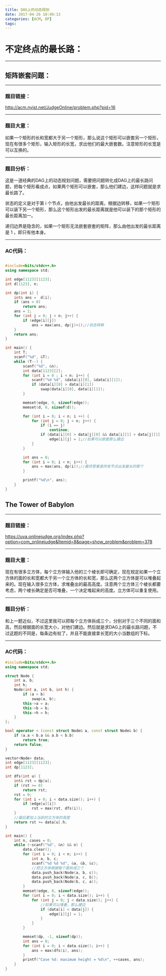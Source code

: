 ```yaml
---
title: DAG上的动态规划
date: 2017-04-26 10:49:13
categories: [ACM, DP]
tags:
---
```

# 不定终点的最长路：
--------------
## 矩阵嵌套问题：
--------------------------
### 题目链接：
http://acm.nyist.net/JudgeOnline/problem.php?pid=16

------------------------
### 题目大意：
 如果一个矩形的长和宽都大于另一个矩形，那么说这个矩形可以嵌套另一个矩形，现在有很多个矩形，输入矩形的长宽，求出他们的最大嵌套数。注意矩形的长宽是可以互换的。

---------------------
### 题目分析：
 这是一道经典的DAG上的动态规划问题，需要把问题转化成DAG上的最长路问题，把每个矩形看成点，如果两个矩形可以嵌套，那么他们建边，这样问题就是求最长路了。

 状态的定义是对于第 i 个节点，由他出发最长的距离，根据边转移，如果一个矩形可以装下另一个矩形，那么这个矩形出发的最长距离就是他可以装下的那个矩形的最长距离加一。

 递归边界是隐含的，如果一个矩形无法嵌套嵌套的矩阵，那么由他出发的最长距离是 1 ，即只有他本身。

---------------------------
### AC代码：
```cpp

#include<bits/stdc++.h>
using namespace std;

int edge[1123][1123];
int d[1123], n;

int dp(int i) {
    int& ans =  d[i];
    if (ans > 0)
        return ans;
    ans = 1;
    for (int j = 0; j < n; j++) {
        if (edge[i][j])
            ans = max(ans, dp(j)+1);//状态转移
    }
    return ans;
}

int main() {
    int T;
    scanf("%d", &T);
    while (T--) {
        scanf("%d", &n);
        int data[1123][2];
        for (int i = 0 ; i < n; i++) {
            scanf("%d %d", &data[i][0], &data[i][1]);
            if (data[i][0] > data[i][1])
                swap(data[i][0], data[i][1]);
        }

        memset(edge, 0, sizeof(edge));
        memset(d, 0, sizeof(d));

        for (int i = 0; i < n; i ++) {
            for (int j = 0; j < n; j++) {
                if (i == j)
                    continue;
                if (data[i][0] > data[j][0] && data[i][1] > data[j][1])
                    edge[i][j] = 1;//如果可以嵌套那么建边
            }
        }

        int ans = 0;
        for (int i = 0; i < n; i++) {
            ans = max(ans, dp(i));//最终答案是所有节点出发最长的那个
        }

        printf("%d\n", ans);
    }
}

```

## The Tower of Babylon

---------------------------------
### 题目链接：
https://uva.onlinejudge.org/index.php?option=com_onlinejudge&Itemid=8&page=show_problem&problem=378

------------------------
### 题目大意：
 现在有很多立方体，每个立方体输入他的三个棱长即可确定，现在规定如果一个立方体的面的长和宽都大于另一个立方体的长和宽，那么这两个立方体是可以堆叠起来的。现在输入很多立方体，求堆叠出的最高高度。注意两个立方体三个棱长都要考虑，两个棱长确定是否可堆叠，一个决定堆起来的高度。立方体可以重复使用。

---------------------------
### 题目分析：
 和上一题近似，不过这里我可以把每个立方体拆成三个，分别对于三个不同的面和高，然后根据面的长宽大小，对他们建边。然后就是求DAG上的最长路问题，不过这题的不同是，每条边有权了，并且不能直接拿长宽的大小当数组的下标。

-----------------------------
### AC代码：

```cpp
#include<bits/stdc++.h>
using namespace std;

struct Node {
    int a, b;
    int h;
    Node(int a, int b, int h) {
        if (a > b)
            swap(a, b);
        this->a = a;
        this->b = b;
        this->h = h;
    }
};

bool operator < (const struct Node& a, const struct Node& b) {
    if (a.a < b.a && a.b < b.b)
        return true;
    return false;
}

vector<Node> data;
int edge[1123][1123];
int dp[1123];

int dfs(int u) {
    int& rst = dp[u];
    if (rst >= 0)
        return rst;
    rst = 0;
    for (int i = 0; i < data.size(); i++) {
        if (edge[u][i])
            rst = max(rst, dfs(i));
    }
    //最后要加上当前的立方体的高度
    return rst += data[u].h;
}

int main() {
    int n, cases = 0;
    while (~scanf("%d", &n) && n) {
        data.clear();
        for (int i = 0; i < n; i++) {
            int a, b, c;
            scanf("%d %d %d", &a, &b, &c);
            //把立方体根据每个面拆成三个
            data.push_back(Node(a, b, c));
            data.push_back(Node(a, c, b));
            data.push_back(Node(b, c, a));
        }
        memset(edge, 0, sizeof(edge));
        for (int i = 0; i < data.size(); i++) {
            for (int j = 0; j < data.size(); j++) {
                //如果可以堆叠，那么建边
                if (data[i] < data[j]) {
                    edge[i][j] = 1;
                }
            }
        }

        memset(dp, -1, sizeof(dp));
        int ans = 0;
        for (int i = 0; i < data.size(); i++) {
            ans = max(dfs(i), ans);
        }
        printf("Case %d: maximum height = %d\n", ++cases, ans);
    }
}
```